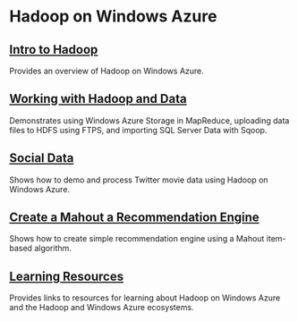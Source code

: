 <h1>Hadoop on Windows Azure</h1>

<h2><a href="/en-us/develop/net/tutorials/intro-to-hadoop/">Intro to Hadoop</a></h2>
<p>Provides an overview of Hadoop on Windows Azure.</p>

<h2><a href="/en-us/develop/net/tutorials/hadoop-and-data/">Working with Hadoop and Data</a></h2>
<p>Demonstrates using Windows Azure Storage in MapReduce, uploading data files to HDFS using FTPS, and importing SQL Server Data with Sqoop.</p>


<h2><a href="/en-us/develop/net/tutorials/hadoop-social-web-data/">Social Data</a></h2>
<p>Shows how to demo and process Twitter movie data using Hadoop on Windows Azure.</p>

<h2><a href="/en-us/develop/net/tutorials/hadoop-recommendation-engine/">Create a Mahout a Recommendation Engine</a></h2>
<p>Shows how to create simple recommendation engine using a Mahout item-based algorithm.</p>

<h2><a href="/en-us/develop/net/tutorials/hadoop-learning-resources/">Learning Resources</a></h2>
<p>Provides links to resources for learning about Hadoop on Windows Azure and the Hadoop and Windows Azure ecosystems.</p>